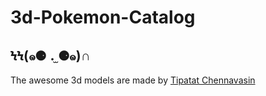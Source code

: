 # 3d-Pokemon-Catalog    
## ϞϞ(๑⚈ ․̫ ⚈๑)∩
The awesome 3d models are made by [Tipatat Chennavasin](https://poly.google.com/user/8ri62AdjHrC)
